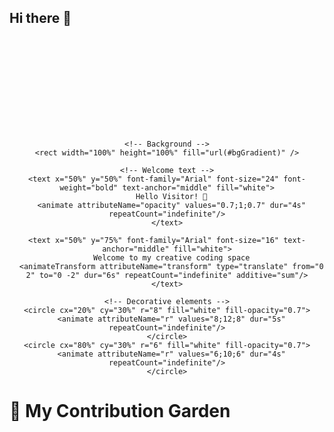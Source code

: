 ## Hi there 👋

<div align="center">
  <svg width="100%" height="150" xmlns="http://www.w3.org/2000/svg">
    <!-- Animated gradient background -->
    <defs>
      <linearGradient id="bgGradient" x1="0%" y1="0%" x2="100%" y2="100%">
        <stop offset="0%" stop-color="#8EC5FC">
          <animate attributeName="stop-color" values="#8EC5FC; #E0C3FC; #8EC5FC" dur="10s" repeatCount="indefinite"/>
        </stop>
        <stop offset="100%" stop-color="#E0C3FC">
          <animate attributeName="stop-color" values="#E0C3FC; #8EC5FC; #E0C3FC" dur="10s" repeatCount="indefinite"/>
        </stop>
      </linearGradient>
    </defs>

    <!-- Background -->
    <rect width="100%" height="100%" fill="url(#bgGradient)" />

    <!-- Welcome text -->
    <text x="50%" y="50%" font-family="Arial" font-size="24" font-weight="bold" text-anchor="middle" fill="white">
      Hello Visitor! 👋
      <animate attributeName="opacity" values="0.7;1;0.7" dur="4s" repeatCount="indefinite"/>
    </text>

    <text x="50%" y="75%" font-family="Arial" font-size="16" text-anchor="middle" fill="white">
      Welcome to my creative coding space
      <animateTransform attributeName="transform" type="translate" from="0 2" to="0 -2" dur="6s" repeatCount="indefinite" additive="sum"/>
    </text>

    <!-- Decorative elements -->
    <circle cx="20%" cy="30%" r="8" fill="white" fill-opacity="0.7">
      <animate attributeName="r" values="8;12;8" dur="5s" repeatCount="indefinite"/>
    </circle>
    <circle cx="80%" cy="30%" r="6" fill="white" fill-opacity="0.7">
      <animate attributeName="r" values="6;10;6" dur="4s" repeatCount="indefinite"/>
    </circle>
  </svg>
</div>


<!--
**Nawal-Shahid/Nawal-Shahid** is a ✨ _special_ ✨ repository because its `README.md` (this file) appears on your GitHub profile.

Here are some ideas to get you started:

- 🔭 I’m currently working on ...
- 🌱 I’m currently learning ...
- 👯 I’m looking to collaborate on ...
- 🤔 I’m looking for help with ...
- 💬 Ask me about ...
- 📫 How to reach me: ...
- 😄 Pronouns: ...
- ⚡ Fun fact: ...
-->
# 🌿 My Contribution Garden

<!-- GARDEN_START -->
<!-- The garden will be automatically updated here -->
<!-- GARDEN_END -->
